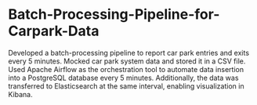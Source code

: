 # Batch-Processing-Pipeline-for-Carpark-Data
Developed a batch-processing pipeline to report car park entries and exits every 5 minutes. Mocked car park system data and stored it in a CSV file. Used Apache Airflow as the orchestration tool to automate data insertion into a PostgreSQL database every 5 minutes. Additionally, the data was transferred to Elasticsearch at the same interval, enabling visualization in Kibana.
